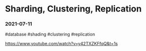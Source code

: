 # Sharding, Clustering, Replication
### 2021-07-11
#database #shading #clustering #replication

https://www.youtube.com/watch?v=y42TXZKFfqQ&t=1s